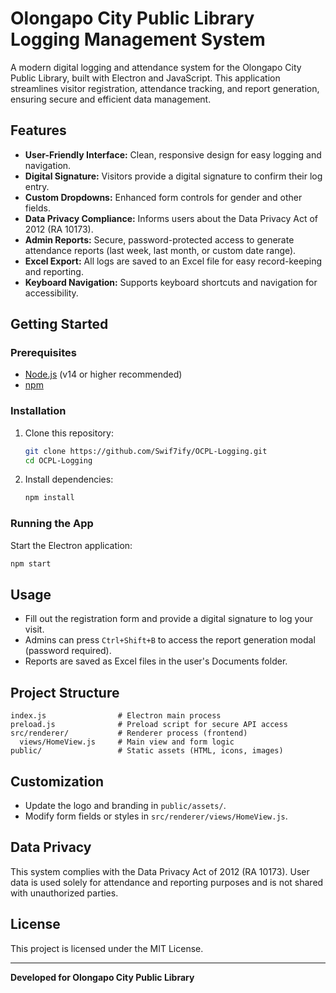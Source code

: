 # Olongapo City Public Library Logging Management System

A modern digital logging and attendance system for the Olongapo City Public Library, built with Electron and JavaScript. This application streamlines visitor registration, attendance tracking, and report generation, ensuring secure and efficient data management.

## Features

-   **User-Friendly Interface:** Clean, responsive design for easy logging and navigation.
-   **Digital Signature:** Visitors provide a digital signature to confirm their log entry.
-   **Custom Dropdowns:** Enhanced form controls for gender and other fields.
-   **Data Privacy Compliance:** Informs users about the Data Privacy Act of 2012 (RA 10173).
-   **Admin Reports:** Secure, password-protected access to generate attendance reports (last week, last month, or custom date range).
-   **Excel Export:** All logs are saved to an Excel file for easy record-keeping and reporting.
-   **Keyboard Navigation:** Supports keyboard shortcuts and navigation for accessibility.

## Getting Started

### Prerequisites

-   [Node.js](https://nodejs.org/) (v14 or higher recommended)
-   [npm](https://www.npmjs.com/)

### Installation

1. Clone this repository:
    ```sh
    git clone https://github.com/Swif7ify/OCPL-Logging.git
    cd OCPL-Logging
    ```
2. Install dependencies:
    ```sh
    npm install
    ```

### Running the App

Start the Electron application:

```sh
npm start
```

## Usage

-   Fill out the registration form and provide a digital signature to log your visit.
-   Admins can press `Ctrl+Shift+B` to access the report generation modal (password required).
-   Reports are saved as Excel files in the user's Documents folder.

## Project Structure

```
index.js                # Electron main process
preload.js              # Preload script for secure API access
src/renderer/           # Renderer process (frontend)
  views/HomeView.js     # Main view and form logic
public/                 # Static assets (HTML, icons, images)
```

## Customization

-   Update the logo and branding in `public/assets/`.
-   Modify form fields or styles in `src/renderer/views/HomeView.js`.

## Data Privacy

This system complies with the Data Privacy Act of 2012 (RA 10173). User data is used solely for attendance and reporting purposes and is not shared with unauthorized parties.

## License

This project is licensed under the MIT License.

---

**Developed for Olongapo City Public Library**
